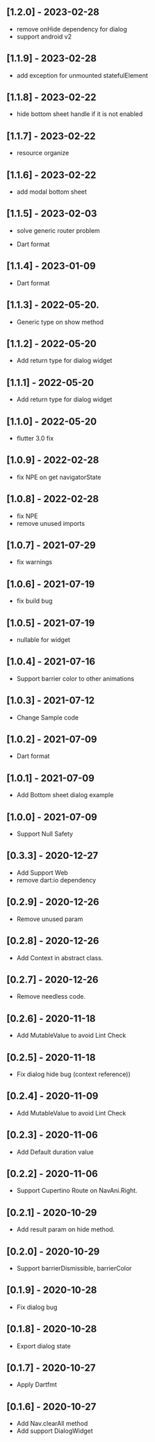 ## [1.2.0] - 2023-02-28

* remove onHide dependency for dialog
* support android v2

## [1.1.9] - 2023-02-28

* add exception for unmounted statefulElement

## [1.1.8] - 2023-02-22

* hide bottom sheet handle if it is not enabled
## [1.1.7] - 2023-02-22

* resource organize

## [1.1.6] - 2023-02-22

* add modal bottom sheet

## [1.1.5] - 2023-02-03

* solve generic router problem

* Dart format
## [1.1.4] - 2023-01-09

* Dart format

## [1.1.3] - 2022-05-20.

* Generic type on show method

## [1.1.2] - 2022-05-20

* Add return type for dialog widget

## [1.1.1] - 2022-05-20

* Add return type for dialog widget

## [1.1.0] - 2022-05-20

* flutter 3.0 fix

## [1.0.9] - 2022-02-28

* fix NPE on get navigatorState

## [1.0.8] - 2022-02-28

* fix NPE
* remove unused imports
## [1.0.7] - 2021-07-29

* fix warnings

## [1.0.6] - 2021-07-19

* fix build bug

## [1.0.5] - 2021-07-19

* nullable for widget

## [1.0.4] - 2021-07-16

* Support barrier color to other animations

## [1.0.3] - 2021-07-12

* Change Sample code

## [1.0.2] - 2021-07-09

* Dart format

## [1.0.1] - 2021-07-09

* Add Bottom sheet dialog example
## [1.0.0] - 2021-07-09

* Support Null Safety


## [0.3.3] - 2020-12-27

* Add Support Web
* remove dart:io dependency

## [0.2.9] - 2020-12-26

* Remove unused param

## [0.2.8] - 2020-12-26

* Add Context in abstract class.
## [0.2.7] - 2020-12-26

* Remove needless code.
## [0.2.6] - 2020-11-18

* Add MutableValue to avoid Lint Check

## [0.2.5] - 2020-11-18

* Fix dialog hide bug (context reference))

## [0.2.4] - 2020-11-09

* Add MutableValue to avoid Lint Check

## [0.2.3] - 2020-11-06

* Add Default duration value

## [0.2.2] - 2020-11-06

* Support Cupertino Route on NavAni.Right.

## [0.2.1] - 2020-10-29

* Add result param on hide method.

## [0.2.0] - 2020-10-29

* Support barrierDismissible, barrierColor

## [0.1.9] - 2020-10-28

* Fix dialog bug

## [0.1.8] - 2020-10-28

* Export dialog state

## [0.1.7] - 2020-10-27

* Apply Dartfmt

## [0.1.6] - 2020-10-27

* Add Nav.clearAll method
* Add support DialogWidget
